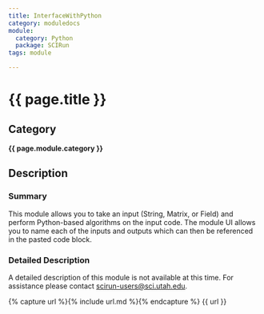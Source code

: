 ```yaml
---
title: InterfaceWithPython
category: moduledocs
module:
  category: Python
  package: SCIRun
tags: module

---
```


# {{ page.title }}

## Category

**{{ page.module.category }}**

## Description

### Summary

This module allows you to take an input (String, Matrix, or Field) and perform Python-based algorithms on the input code. The module UI allows you to name each of the inputs and outputs which can then be referenced in the pasted code block. 

### Detailed Description

A detailed description of this module is not available at this time. For assistance please contact scirun-users@sci.utah.edu. 

{% capture url %}{% include url.md %}{% endcapture %}
{{ url }}
